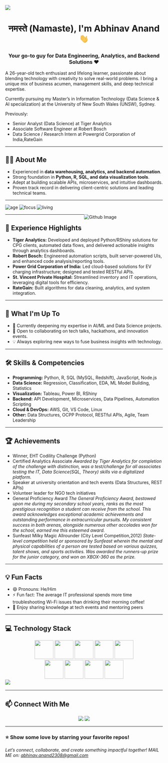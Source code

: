 ![](https://raw.githubusercontent.com/halfrost/halfrost/master/icons/header_.png)

<h1 align="center">नमस्ते (Namaste), I'm Abhinav Anand <img src="https://raw.githubusercontent.com/ABSphreak/ABSphreak/master/gifs/Hi.gif" width="30px"></h1>

<h3 align="center">Your go-to guy for Data Engineering, Analytics, and Backend Solutions ❤️</h3>

A 26-year-old tech enthusiast and lifelong learner, passionate about blending technology with creativity to solve real-world problems. I bring a unique mix of business acumen, management skills, and deep technical expertise.

Currently pursuing my Master’s in Information Technology (Data Science & AI specialization) at the University of New South Wales (UNSW), Sydney.

Previously:
- Senior Analyst (Data Science) at Tiger Analytics
- Associate Software Engineer at Robert Bosch
- Data Science / Research Intern at Powergrid Corporation of India,RateGain

---

## 👨‍💻 About Me

- Experienced in **data warehousing, analytics, and backend automation**.
- Strong foundation in **Python, R, SQL, and data visualization tools**.
- Adept at building scalable APIs, microservices, and intuitive dashboards.
- Proven track record in delivering client-centric solutions and leading technical teams.

---

![age](https://img.shields.io/badge/Age-26-blue)
![focus](https://img.shields.io/badge/Software_Engineer-brightgreen)
![living](https://img.shields.io/badge/Residence-Sydney-3c9)

<img width="50%" align="right" alt="Github Image" src="https://raw.githubusercontent.com/onimur/.github/master/.resources/git-header.svg" />

---

## 💼 Experience Highlights

- **Tiger Analytics:** Developed and deployed Python/RShiny solutions for CPG clients, automated data flows, and delivered actionable insights through analytics dashboards.
- **Robert Bosch:** Engineered automation scripts, built server-powered UIs, and enhanced code analysis/reporting tools.
- **Power Grid Corporation of India:** Led cloud-based solutions for EV charging infrastructure; designed and tested RESTful APIs.
- **St. Vincent Private Hospital:** Streamlined inventory and IT operations, leveraging digital tools for efficiency.
- **RateGain:** Built algorithms for data cleaning, analytics, and system integration.
---

## 🚀 What I'm Up To

- 🌱 Currently deepening my expertise in AI/ML and Data Science projects.
- 🤝 Open to collaborating on tech talks, hackathons, and innovation events.
- 💡 Always exploring new ways to fuse business insights with technology.

---

## 🛠️ Skills & Competencies

- **Programming:** Python, R, SQL (MySQL, Redshift), JavaScript, Node.js
- **Data Science:** Regression, Classification, EDA, ML Model Building, Statistics
- **Visualization:** Tableau, Power BI, RShiny
- **Backend:** API Development, Microservices, Data Pipelines, Automation Scripting
- **Cloud & DevOps:** AWS, Git, VS Code, Linux
- **Other:** Data Structures, OCPP Protocol, RESTful APIs, Agile, Team Leadership

---

## 🏆 Achievements

- Winner, EHT Codility Challenge (Python)
- Certified Analytics Associate _Awarded by Tiger Analytics for completion of the challenge with distinction, was a test/challenge for
  all associates testing the IT, Data Science(SQL, Theory) skills via a digitalized platform._
- Speaker at university orientation and tech events (Data Structures, REST APIs)
- Volunteer leader for NGO tech initiatives
- General Proficiency Award _The General Proficiency Award, bestowed upon me during my secondary school
  years, ranks as the most prestigious recognition a student can receive from the school. This award acknowledges exceptional
  academic achievements and outstanding performance in extracurricular pursuits. My consistent success in both arenas,
  alongside numerous other accolades won for the school, earned me this esteemed award._
- Sunfeast Milky Magic Allrounder (City Level Competition,2012) _State-level competition held or sponsored by Sunfeast
  wherein the mental and physical capabilities of a person are tested based on various quizzes, talent shows, and sports
  activities. Was awarded the runners-up prize for the junior category, and won an XBOX-360 as the prize._

---

## 💡 Fun Facts

- 😄 Pronouns: He/Him
- ⚡ Fun fact: The average IT professional spends more time troubleshooting Wi-Fi issues than drinking their morning coffee!
- 🎤 Enjoy sharing knowledge at tech events and mentoring peers

---

## 💻 Technology Stack

<div align="center">

<img src="https://github.com/Subhampreet/Subhampreet/blob/master/logos/python.png?raw=true" height="60" width="60">
<img src="https://github.com/Subhampreet/Subhampreet/blob/master/logos/sql.png" width="60" height="60"/>
<img src="https://github.com/Subhampreet/Subhampreet/blob/master/logos/JS.png?raw=true" height="60" width="60">
<img src="https://github.com/Subhampreet/Subhampreet/blob/master/logos/css.png?raw=true" height="60" width="60">
<img src="https://github.com/Subhampreet/Subhampreet/blob/master/logos/html.png?raw=true" height="60" width="60">
<br>
<img src="https://github.com/Subhampreet/Subhampreet/blob/master/logos/node.jpeg" height="60" width="60">
<img src="https://github.com/Subhampreet/Subhampreet/blob/master/logos/git.png?raw=true" height="60" width="60">
<img src="https://github.com/Subhampreet/Subhampreet/blob/master/logos/vs.png?raw=true" height="60" width="60">

<img src="https://github.com/Subhampreet/Subhampreet/blob/master/logos/react.png" height="60" width="60">
</div>

<img src="https://user-images.githubusercontent.com/70382532/138322189-2db8df52-9dcb-40a0-88a8-c365466bd33d.gif">

---

## 📫 Connect With Me

<div align="center">

[<img src="https://img.shields.io/badge/linkedin-%230077B5.svg?&style=for-the-badge&logo=linkedin&logoColor=white">](https://www.linkedin.com/in/abhinav-anand-48434419a/)
[<img src="https://img.shields.io/badge/instagram-%23E4405F.svg?&style=for-the-badge&logo=instagram&logoColor=white">](https://www.instagram.com/last1_on_insta_abhinav/)

</div>

---

### ⭐ Show some love by starring your favorite repos!  
*Let’s connect, collaborate, and create something impactful together! MAIL ME on: abhinav.anand2308@gmail.com*
